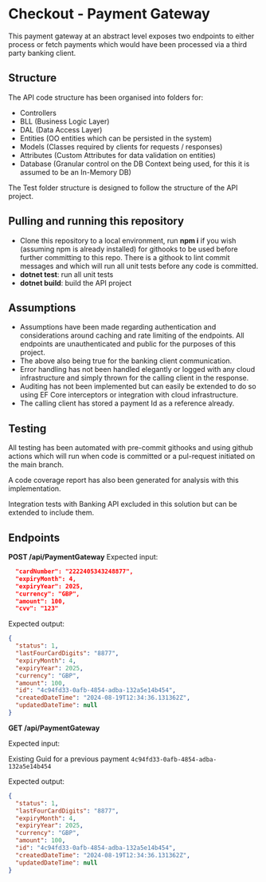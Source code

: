 # Checkout - Payment Gateway

This payment gateway at an abstract level exposes two endpoints to either process or fetch payments which would have been processed via a third party banking client.

## Structure

The API code structure has been organised into folders for:

- Controllers
- BLL (Business Logic Layer)
- DAL (Data Access Layer)
- Entities (OO entities which can be persisted in the system)
- Models (Classes required by clients for requests / responses)
- Attributes (Custom Attributes for data validation on entities)
- Database (Granular control on the DB Context being used, for this it is assumed to be an In-Memory DB)

The Test folder structure is designed to follow the structure of the API project.
	

## Pulling and running this repository

- Clone this repository to a local environment, run **npm i** if you wish (assuming npm is already installed) for githooks to be used before further committing to this repo. There is a githook to lint commit messages and which will run all unit tests before any code is committed.
- **dotnet test**: run all unit tests
- **dotnet build**: build the API project

## Assumptions

- Assumptions have been made regarding authentication and considerations around caching and rate limiting of the endpoints. All endpoints are unauthenticated and public for the purposes of this project.
- The above also being true for the banking client communication.
- Error handling has not been handled elegantly or logged with any cloud infrastructure and simply thrown for the calling client in the response.
- Auditing has not been implemented but can easily be extended to do so using EF Core interceptors or integration with cloud infrastructure.
- The calling client has stored a payment Id as a reference already.

## Testing

All testing has been automated with pre-commit githooks and using github actions which will run when code is committed or a pul-request initiated on the main branch.

A code coverage report has also been generated for analysis with this implementation.

Integration tests with Banking API excluded in this solution but can be extended to include them.

## Endpoints

**POST /api/PaymentGateway**
Expected input:
```json
  "cardNumber": "2222405343248877",
  "expiryMonth": 4,
  "expiryYear": 2025,
  "currency": "GBP",
  "amount": 100,
  "cvv": "123"
  ```

Expected output:
```json
{
  "status": 1,
  "lastFourCardDigits": "8877",
  "expiryMonth": 4,
  "expiryYear": 2025,
  "currency": "GBP",
  "amount": 100,
  "id": "4c94fd33-0afb-4854-adba-132a5e14b454",
  "createdDateTime": "2024-08-19T12:34:36.131362Z",
  "updatedDateTime": null
}
```

**GET /api/PaymentGateway**

Expected input:

Existing Guid for a previous payment
```4c94fd33-0afb-4854-adba-132a5e14b454 ```

Expected output:
```json
{
  "status": 1,
  "lastFourCardDigits": "8877",
  "expiryMonth": 4,
  "expiryYear": 2025,
  "currency": "GBP",
  "amount": 100,
  "id": "4c94fd33-0afb-4854-adba-132a5e14b454",
  "createdDateTime": "2024-08-19T12:34:36.131362Z",
  "updatedDateTime": null
}
```
